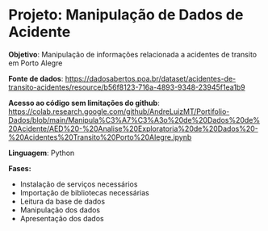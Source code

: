 # Projeto: Manipulação de Dados de Acidente
**Objetivo**: Manipulação de informações relacionada a acidentes de transito em Porto Alegre 

**Fonte de dados**: https://dadosabertos.poa.br/dataset/acidentes-de-transito-acidentes/resource/b56f8123-716a-4893-9348-23945f1ea1b9

**Acesso ao código sem limitações do github**: https://colab.research.google.com/github/AndreLuizMT/Portifolio-Dados/blob/main/Manipula%C3%A7%C3%A3o%20de%20Dados%20de%20Acidente/AED%20-%20Analise%20Exploratoria%20de%20Dados%20-%20Acidentes%20Transito%20Porto%20Alegre.ipynb

**Linguagem**: Python

**Fases:**
- Instalação de serviços necessários
- Importação de bibliotecas necessárias
- Leitura da base de dados
- Manipulação dos dados
- Apresentação dos dados

